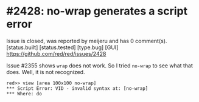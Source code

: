
#2428: no-wrap generates a script error
================================================================================
Issue is closed, was reported by meijeru and has 0 comment(s).
[status.built] [status.tested] [type.bug] [GUI]
<https://github.com/red/red/issues/2428>

Issue #2355 shows `wrap` does not work. So I tried `no-wrap` to see what that does. Well, it is not recognized.
```
red>> view [area 100x100 no-wrap]
*** Script Error: VID - invalid syntax at: [no-wrap]
*** Where: do
```



